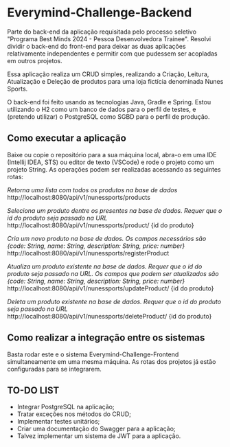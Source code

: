 # Everymind-Challenge-Backend
Parte do back-end da aplicação requisitada pelo processo seletivo "Programa Best Minds 2024 - Pessoa Desenvolvedora Trainee". Resolvi dividir o back-end do front-end para deixar as duas aplicações relativamente independentes 
e permitir com que pudessem ser acopladas em outros projetos.

Essa aplicação realiza um CRUD simples, realizando a Criação, Leitura, Atualização e Deleção de produtos para uma loja fictícia denominada Nunes Sports.

O back-end foi feito usando as tecnologias Java, Gradle e Spring. Estou utilizando o H2 como um banco de dados para o perfil de testes, e (pretendo utilizar) o PostgreSQL como SGBD para o perfil de produção.

## Como executar a aplicação

Baixe ou copie o repositório para a sua máquina local, abra-o em uma IDE (Intellij IDEA, STS) ou editor de texto (VSCode) e rode o projeto como um projeto String.
As operações podem ser realizadas acessando as seguintes rotas:

*Retorna uma lista com todos os produtos na base de dados*
http://localhost:8080/api/v1/nunessports/products

*Seleciona um produto dentre os presentes na base de dados. Requer que o id do produto seja passado na URL*
http://localhost:8080/api/v1/nunessports/product/ {id do produto}

*Cria um novo produto na base de dados. Os campos necessários são {code: String, name: String, description: String, price: number}*
http://localhost:8080/api/v1/nunessports/registerProduct

*Atualiza um produto existente na base de dados. Requer que o id do produto seja passado na URL. Os campos que podem ser atualizados são {code: String, name: String, description: String, price: number}*
http://localhost:8080/api/v1/nunessports/updateProduct/ {id do produto}

*Deleta um produto existente na base de dados. Requer que o id do produto seja passado na URL*
http://localhost:8080/api/v1/nunessports/deleteProduct/ {id do produto}

## Como realizar a integração entre os sistemas

Basta rodar este e o sistema Everymind-Challenge-Frontend simultaneamente em uma mesma máquina. As rotas dos projetos já estão configuradas para se integrarem.

## TO-DO LIST
- Integrar PostgreSQL na aplicação;
- Tratar exceções nos métodos do CRUD;
- Implementar testes unitários;
- Criar uma documentação do Swagger para a aplicação;
- Talvez implementar um sistema de JWT para a aplicação.
